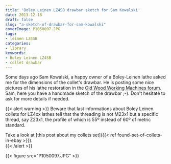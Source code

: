 ```yaml
---
title: 'Boley Leinen LZ4SB drawbar sketch for Sam Kowalski'
date: 2013-12-18
draft: false
slug: "a-sketch-of-drawbar-for-sam-kowalski"
coverImage: P1050097.JPG
tags:
- leinen LZ4SB
categories:
- library
keywords:
- Boley Leinen LZ4SB
- collet drawbar
---
```


Some days ago Sam Kowalski, a happy owner of a Boley-Leinen lathe
asked me for the dimensions of the collet's drawbar. He is posting
some nice pictures of his lathe restoration in the [Old Wood Working
Machines
forum](http://www.owwm.org/viewtopic.php?f=77&t=140944&p=946397#p946397).
Sam, here you have a handmade sketch of the drawbar ;-). Don't
hesitate to ask for more details if needed.

{{< alert warning >}} 
Beware that last informations about Boley Leinen collets for LZ4xx
lathes tell that the threading is not M23x1 but a specific thread, say
Z23x1, the profile of which is 55º instead of 60º of metric standard.

Take a look at [this post about my collets set]({{< ref
found-set-of-collets-in-ebay >}}).  
{{< /alert >}}


{{< figure src="P1050097.JPG" >}}
